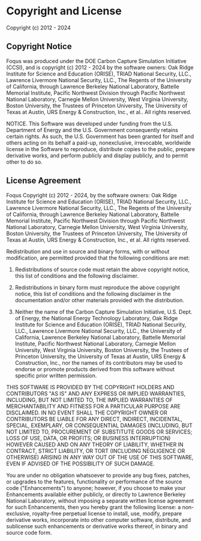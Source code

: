 Copyright and License
=====================

Copyright (c) 2012 - 2024

Copyright Notice
----------------

Foqus was produced under the DOE Carbon Capture Simulation Initiative (CCSI), and is copyright (c)
2012 - 2024 by the software owners: Oak Ridge Institute for Science and Education (ORISE), TRIAD
National Security, LLC., Lawrence Livermore National Security, LLC., The Regents of the University
of California, through Lawrence Berkeley National Laboratory, Battelle Memorial Institute, Pacific
Northwest Division through Pacific Northwest National Laboratory, Carnegie Mellon University, West
Virginia University, Boston University, the Trustees of Princeton University, The University of
Texas at Austin, URS Energy & Construction, Inc., et al..  All rights reserved.

NOTICE.  This Software was developed under funding from the U.S. Department of Energy and the
U.S. Government consequently retains certain rights. As such, the U.S. Government has been granted
for itself and others acting on its behalf a paid-up, nonexclusive, irrevocable, worldwide license
in the Software to reproduce, distribute copies to the public, prepare derivative works, and perform
publicly and display publicly, and to permit other to do so.

License Agreement
-----------------

Foqus Copyright (c) 2012 - 2024, by the software owners: Oak Ridge Institute for Science and
Education (ORISE), TRIAD National Security, LLC., Lawrence Livermore National Security, LLC., The
Regents of the University of California, through Lawrence Berkeley National Laboratory, Battelle
Memorial Institute, Pacific Northwest Division through Pacific Northwest National Laboratory,
Carnegie Mellon University, West Virginia University, Boston University, the Trustees of Princeton
University, The University of Texas at Austin, URS Energy & Construction, Inc., et al.  All rights
reserved.


Redistribution and use in source and binary forms, with or without modification, are permitted
provided that the following conditions are met:

1. Redistributions of source code must retain the above copyright notice, this list of conditions
   and the following disclaimer.

2. Redistributions in binary form must reproduce the above copyright notice, this list of conditions
   and the following disclaimer in the documentation and/or other materials provided with the
   distribution.

3. Neither the name of the Carbon Capture Simulation Initiative, U.S. Dept. of Energy, the National
   Energy Technology Laboratory, Oak Ridge Institute for Science and Education (ORISE), TRIAD
   National Security, LLC., Lawrence Livermore National Security, LLC., the University of
   California, Lawrence Berkeley National Laboratory, Battelle Memorial Institute, Pacific Northwest
   National Laboratory, Carnegie Mellon University, West Virginia University, Boston University, the
   Trustees of Princeton University, the University of Texas at Austin, URS Energy & Construction,
   Inc., nor the names of its contributors may be used to endorse or promote products derived from
   this software without specific prior written permission.

 
THIS SOFTWARE IS PROVIDED BY THE COPYRIGHT HOLDERS AND CONTRIBUTORS "AS IS" AND ANY EXPRESS OR
IMPLIED WARRANTIES, INCLUDING, BUT NOT LIMITED TO, THE IMPLIED WARRANTIES OF MERCHANTABILITY AND
FITNESS FOR A PARTICULAR PURPOSE ARE DISCLAIMED. IN NO EVENT SHALL THE COPYRIGHT OWNER OR
CONTRIBUTORS BE LIABLE FOR ANY DIRECT, INDIRECT, INCIDENTAL, SPECIAL, EXEMPLARY, OR CONSEQUENTIAL
DAMAGES (INCLUDING, BUT NOT LIMITED TO, PROCUREMENT OF SUBSTITUTE GOODS OR SERVICES; LOSS OF USE,
DATA, OR PROFITS; OR BUSINESS INTERRUPTION) HOWEVER CAUSED AND ON ANY THEORY OF LIABILITY, WHETHER
IN CONTRACT, STRICT LIABILITY, OR TORT (INCLUDING NEGLIGENCE OR OTHERWISE) ARISING IN ANY WAY OUT OF
THE USE OF THIS SOFTWARE, EVEN IF ADVISED OF THE POSSIBILITY OF SUCH DAMAGE.


You are under no obligation whatsoever to provide any bug fixes, patches, or upgrades to the
features, functionality or performance of the source code ("Enhancements") to anyone; however, if
you choose to make your Enhancements available either publicly, or directly to Lawrence Berkeley
National Laboratory, without imposing a separate written license agreement for such Enhancements,
then you hereby grant the following license: a non-exclusive, royalty-free perpetual license to
install, use, modify, prepare derivative works, incorporate into other computer software,
distribute, and sublicense such enhancements or derivative works thereof, in binary and source code
form.
